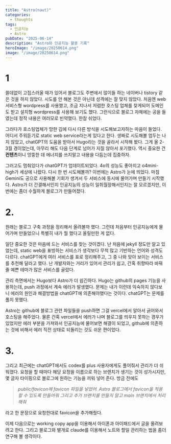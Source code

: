 ```yaml
---
title: "Astro(naut)"
categories:
  - thoughts
tags:
  - 인공지능
  - Astro
pubDate: "2025-06-14"
description: "Astro와 인공지능 활용 기록"
heroImage: "/image/20250614.png"
image: "/image/20250614.png"
---
```

# 1
쓸데없이 고집스러울 때가 있어서 블로그도 주변에서 많이들 하는 네이버나 tistory 같은 것을 하지 않았다. 시도를 안 해본 것은 아닌데 성격에는 잘 맞지 않았다. 처음엔 web 서비스형 wordpress를 사용했고, 조금 지나서 저렴한 호스팅 업체를 찾게되어 도메인도 받고 설치형 wordpress를 사용해 보기도 했다. 그런식으로 블로그 자체에는 공을 들였는데 정작 내용은 여러모로 빈약했다. 한참 쉬었다. 

그러다가 호스팅업체가 망한 김에 다시 다른 방식을 시도해보고자하는 마음이 들었다. 어디서 주워듣기로 static web service라는게 있다고 한다. 생짜로 시도해볼 엄두는 나지 않았고, chatGPT의 도움을 받아서 Hugo라는 것을 골라서 시작해 봤다. 그게 올 2-3월 경이었는데, 아무리 해도 다음 단계로 넘어가 지질 않아서 포기했다. 역시 중요한 건 **컨텐츠**이니 엉뚱한 데 에너지를 쓰지말고 내용을 다듬는데 집중하자.

그러고도 멈춰있다가 chatGPT가 업데이트되었다. 4o의 성능도 좋아지고 o4mini-high가 세상에 나왔다. 다시 한 번 시도해볼까? 이번에는 Astro가 눈에 띄었다. 마침 Gemini도 공으로 사용해볼 기회가 생겨서 두 서비스에 동시에 물어가며 만들기 시작했다. Astro가 더 간결해서인지 인공지능의 성능이 일취월장해서인지는 잘 모르겠지만, 이번에는 좀더 수월하게 블로그가 만들어졌다.

# 2.
원래는 블로그 구축 과정을 정리해서 올려볼까 했다. 그런데 처음부터 인공지능에게 물어가며 만들었으니 특별히 내가 뭘 했다고 올릴만한 게 없다.

일단 중요한 것은 마음에 드는 서비스를 찾는 것이겠다. 난 처음에 jekyll 정도만 알고 있었는데, static web을 표방하는 서비스가 생각보다 무척 많고 기반하는 언어와 성격도 다르다. chatGPT에게 여러 서비스를 표로 정리해주고, 그 중 나와 맞아 보이는 서비스를 추천해 달라고 했다. 난 개발자와는 거리가 있어서 관리가 쉽고, 간혹 취향따라 바꿔줄 예쁜 테마가 많은 서비스를 골랐다.

관리 측면에서는 Hugo보다 Astro가 더 쉽긴하다. Hugo는 github의 pages 기능을 사용하는데, push 과정에서 계속 에러가 발생했다. 문제는 내가 이런데 익숙하지 않다보니 에러의 원인과 해결방법을 chatGPT에 의존해야했다는 것이다. chatGPT는 문제를 풀지 못했다.

Astro는 github에 블로그 관련 파일들을 push하면 그걸 vercel에서 알아서 긁어와서 호스팅을 해주었다. 물론 간혹 vercel에서 에러가 나며 블로그를 띄우지 못하는 경우가 있었지만 에러 부분을 가져와서 인공지능에 물어보면 해결이 되었고, github에 의존하는 것에 비해서 에러 직전 상태로 되돌리는 것도 쉬운 편이었다.

# 3.
그리고 최근에는 chatGPT에서도 codex를 plus 사용자에게도 풀어줘서 관리가 더 쉬워졌다. 요청을 할 때마다 해당 요청을 이름으로 하는 브랜치가 생기는 것이 성가시지만, 몇 글자 타이핑으로 블로그에 원하는 기능을 끼워 넣어 준다. 방금 전에도

> *public/favicon에 favicon 파일을 넣었어. Astro 블로그에서 favicon을 적용할 수 있도록 만들어줘 그리고 추가 브랜치를 만들지 말고 main 브랜치에서 처리해줘*

라고 한 문장으로 요청한대로 favicon을 추가해줬다.

이제 다음으로는 working copy app을 이용해서 아이폰과 아이패드에서 글을 올려보려고 한다. 그리고 블로그와 별개로 claude를 이용해서 노트와 할일 관리하는 법을 좀더 연구해 볼 생각이다.
